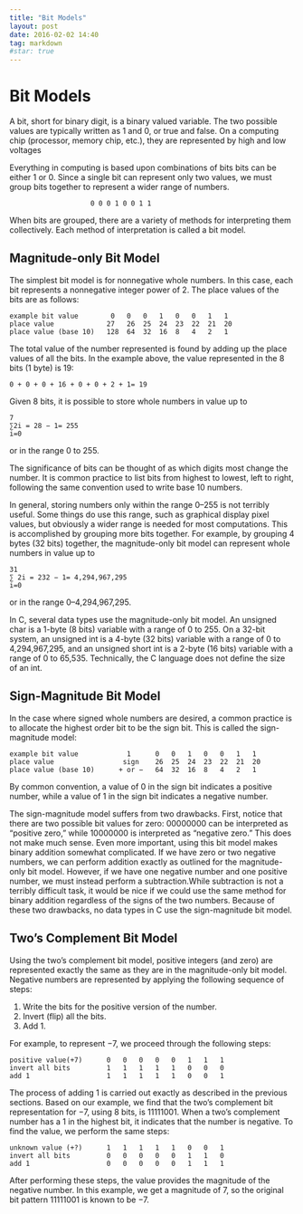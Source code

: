```yaml
---
title: "Bit Models"
layout: post
date: 2016-02-02 14:40
tag: markdown
#star: true
---
```

<!--bits,model,bit,models,binary,magnitude,calculation,computing-->
# Bit Models

A bit, short for binary digit, is a binary valued variable. The two possible values are typically written as 1 and 0, or true and false. On a computing chip (processor, memory chip, etc.), they are represented by high and low voltages

Everything in computing is based upon combinations of bits
bits can be either 1 or 0. Since a single bit can represent only two values, we must group bits together to represent a wider range of numbers.

                        0 0 0 1 0 0 1 1

When bits are grouped, there are a variety of methods for interpreting them collectively. Each method of interpretation is called a bit model.

## Magnitude-only Bit Model

The simplest bit model is for nonnegative whole numbers. In this case, each bit represents a nonnegative integer power of 2. The place values of the bits are as follows:

    example bit value		 0	 0	 0	 1	 0	 0	 1	 1
    place value             27   26	 25	 24	 23	 22	 21	 20
    place value (base 10) 	128	 64	 32	 16	 8	 4	 2	 1

The total value of the number represented is found by adding up the place values of all the bits. In the example above, the value represented in the 8 bits (1 byte) is 19:

    0 + 0 + 0 + 16 + 0 + 0 + 2 + 1= 19

Given 8 bits, it is possible to store whole numbers in value up to

    7
    ∑2i = 28 − 1= 255
    i=0

or in the range 0 to 255.

The significance of bits can be thought of as which digits most change the number. It is common practice to list bits from highest to lowest, left to right, following the same convention used to write base 10 numbers.

In general, storing numbers only within the range 0–255 is not terribly useful. Some things do use this range, such as graphical display pixel values, but obviously a wider range is needed for most computations. This is accomplished by grouping more bits together. For example, by grouping 4 bytes (32 bits) together, the magnitude-only bit model can represent whole numbers in value up to


    31
    ∑ 2i = 232 − 1= 4,294,967,295
    i=0

or in the range 0–4,294,967,295.

In C, several data types use the magnitude-only bit model. An unsigned char is a 1-byte (8 bits) variable with a range of 0 to 255. On a 32-bit system, an unsigned int is a 4-byte (32 bits) variable with a range of 0 to 4,294,967,295, and an unsigned short int is a 2-byte (16 bits) variable with a range of 0 to 65,535. Technically, the C language does not define the size of an int.

## Sign-Magnitude Bit Model

In the case where signed whole numbers are desired, a common practice is to allocate the highest order bit to be the sign bit. This is called the sign-magnitude model:

    example bit value            1      0 	0 	1 	0 	0 	1 	1
    place value			        sign 	26	25	24	23	22	21	20 
    place value (base 10) 	   + or − 	64	32 	16 	8 	4	2	1

By common convention, a value of 0 in the sign bit indicates a positive number, while a value of 1 in the sign bit indicates a negative number.

The sign-magnitude model suffers from two drawbacks. First, notice that there are two possible bit values for zero: 00000000 can be interpreted as “positive zero,” while 10000000 is interpreted as “negative zero.” This does not make much sense. Even more important, using this bit model makes binary addition somewhat complicated. If we have zero or two negative numbers, we can perform addition exactly as outlined for the magnitude-only bit model. However, if we have one negative number and one positive number, we must instead perform a subtraction.While subtraction is not a terribly difficult task, it would be nice if we could use the same method for binary addition regardless of the signs of the two numbers. Because of these two drawbacks, no data types in C use the sign-magnitude bit model.

## Two’s Complement Bit Model

Using the two’s complement bit model, positive integers (and zero) are represented exactly the same as they are in the magnitude-only bit model. Negative numbers are represented by applying the following sequence of steps: 
1. Write the bits for the positive version of the number. 
2. Invert (flip) all the bits. 
3. Add 1.


For example, to represent −7, we proceed through the following steps:

    positive value(+7)		0 	0	0	0	0 	1 	1 	1
    invert all bits 		1	1 	1 	1 	1	0	0	0
    add 1                   1 	1 	1	1	1 	0 	0	1

The process of adding 1 is carried out exactly as described in the previous sections. Based on our example, we find that the two’s complement bit representation for −7, using 8 bits, is 11111001. When a two’s complement number has a 1 in the highest bit, it indicates that the number is negative. To find the value, we perform the same steps:

    unknown value (+?)		1 	1	1	1	1 	0 	0 	1
    invert all bits 		0	0 	0 	0 	0	1	1	0
    add 1                   0 	0 	0	0	0 	1 	1	1

After performing these steps, the value provides the magnitude of the negative number. In this example, we get a magnitude of 7, so the original bit pattern 11111001 is known to be −7.